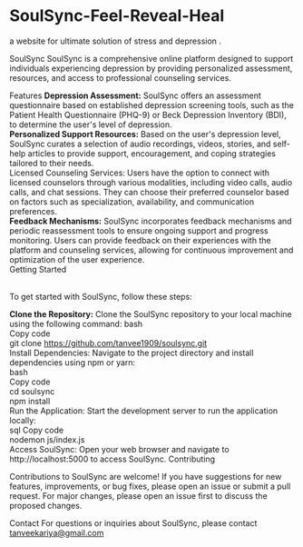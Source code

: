 # SoulSync-Feel-Reveal-Heal
a website for ultimate solution of stress and depression .

SoulSync
SoulSync is a comprehensive online platform designed to support individuals experiencing depression by providing personalized assessment, resources, and access to professional counseling services.

Features
<b>Depression Assessment:</b> SoulSync offers an assessment questionnaire based on established depression screening tools, such as the Patient Health Questionnaire (PHQ-9) or Beck Depression Inventory (BDI), to determine the user's level of depression.<br>
<b>Personalized Support Resources:</b> Based on the user's depression level, SoulSync curates a selection of audio recordings, videos, stories, and self-help articles to provide support, encouragement, and coping strategies tailored to their needs.<br>
</b>Licensed Counseling Services:</b> Users have the option to connect with licensed counselors through various modalities, including video calls, audio calls, and chat sessions. They can choose their preferred counselor based on factors such as specialization, availability, and communication preferences.<br>
<b>Feedback Mechanisms:</b> SoulSync incorporates feedback mechanisms and periodic reassessment tools to ensure ongoing support and progress monitoring. Users can provide feedback on their experiences with the platform and counseling services, allowing for continuous improvement and optimization of the user experience.<br>
Getting Started<br><br>

To get started with SoulSync, follow these steps:

<b>Clone the Repository:</b> Clone the SoulSync repository to your local machine using the following command:
bash<br>
Copy code<br>
git clone https://github.com/tanvee1909/soulsync.git<br>
Install Dependencies: Navigate to the project directory and install dependencies using npm or yarn:<br>
bash<br>
Copy code<br>
cd soulsync<br>
npm install<br>
Run the Application: Start the development server to run the application locally:<br>
sql
Copy code<br>
nodemon js/index.js<br>
Access SoulSync: Open your web browser and navigate to http://localhost:5000 to access SoulSync.
Contributing<br>

Contributions to SoulSync are welcome! If you have suggestions for new features, improvements, or bug fixes, please open an issue or submit a pull request. For major changes, please open an issue first to discuss the proposed changes.
<br>

Contact
For questions or inquiries about SoulSync, please contact tanveekariya@gmail.com
